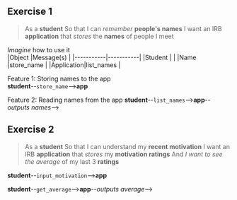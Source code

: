 ## Exercise 1
> As a **student**
> So that I can _remember_ **people's names**
> I want an IRB **application** that _stores_ the **names** of people I meet
  
*Imagine* how to use it  
|Object     |Message(s) |
|-----------|-----------|
|Student    |           |
|Name       |store_name |
|Application|list_names |
  
Feature 1: Storing names to the app  
**student**--`store_name`-->**app**

Feature 2: Reading names from the app
**student**--`list_names`-->**app**--_outputs names_-->

## Exercise 2
> As a **student**
> So that I can understand my **recent motivation**
> I want an IRB **application** that _stores_ my **motivation ratings**
> And _I want to see the average_ of my last 3 **ratings**

**student**--`input_motivation`-->**app**

**student**--`get_average`-->**app**--_outputs average_-->